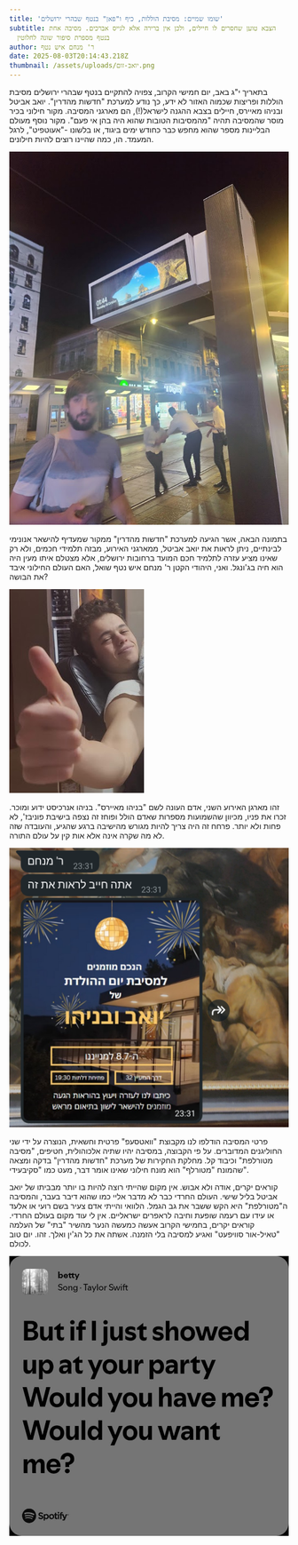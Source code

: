 ```yaml
---
title: 'שומו שמיים: מסיבת הוללות, כיף ו"פאן" בנטף שבהרי ירושלים'
subtitle: הצבא טוען שחסרים לו חיילים, ולכן אין ברירה אלא לגייס אברכים. מסיבה אחת
  בנטף מספרת סיפור שונה לחלוטין
author: ר' מנחם איש נטף
date: 2025-08-03T20:14:43.218Z
thumbnail: /assets/uploads/יואב-זום.png
---
```

ב﻿תאריך י"ג באב, יום חמישי הקרוב, צפויה להתקיים בנטף שבהרי ירושלים מסיבת הוללות ופריצות שכמוה האזור לא ידע, כך נודע למערכת "חדשות מהדרין". יואב אביטל ובניהו מאיירס, חיילים בצבא ההגנה לישראל(!), הם מארגני המסיבה. מקור חילוני בכיר מוסר שהמסיבה תהיה "מהמסיבות הטובות שהוא היה בהן אי פעם". מקור נוסף מעולם הבליינות מספר שהוא מחפש כבר כחודש ימים ביגוד, או בלשונו -"אעוטפיט",  לרגל המעמד. הו, כמה שהיינו רוצים להיות חילונים. 

![](/assets/uploads/יואב-חרדים.jpg)

ב﻿תמונה הבאה, אשר הגיעה למערכת "חדשות מהדרין" ממקור שמעדיף להישאר אנונימי לבינתיים, ניתן לראות את יואב אביטל, ממארגני האירוע, מבזה תלמידי חכמים, ולא רק שאינו מציע עזרה לתלמיד חכם המועד ברחובות ירושלים, אלא מצטלם איתו מעין היה הוא חיה בג'ונגל. ואני, היהודי הקטן ר' מנחם איש נטף שואל, האם העולם החילוני איבד את הבושה?

![](/assets/uploads/בניהו-לייק.png)

ז﻿הו מארגן האירוע השני, אדם העונה לשם "בניהו מאיירס". בניהו אנרכיסט ידוע ומוכר. זכרו את פניו, מכיוון שהשמועות מספרות שאדם הולל ופוחז זה נצפה בישיבת פוניבז', לא פחות ולא יותר. פרחח זה היה צריך להיות מגורש מהישיבה ברגע שהגיע, והעובדה שזה לא מה שקרה אינה אלא אות קין על עולם התורה.

![](/assets/uploads/screenshot_20250803-233221.png)

פרטי המסיבה הודלפו לנו מקבוצת "וואטסעפ" פרטית וחשאית, הנוצרה על ידי שני החוליגנים המדוברים. על פי הקבוצה, במסיבה יהיו שתיה אלכוהולית, חטיפים, "מסיבה מטורלפת" וכיבוד קל. מחלקת החקירות של מערכת "חדשות מהדרין" בדקה ומצאה שהמונח "מטורלף" הוא מונח חילוני שאינו אומר דבר, מעט כמו "סקיבעידי". 

ק﻿וראים יקרים, אודה ולא אבוש. אין מקום שהייתי רוצה להיות בו יותר מבביתו של יואב אביטל בליל שישי. העולם החרדי כבר לא מדבר אליי כמו שהוא דיבר בעבר, והמסיבה ה"מטורלפת" היא הקש ששבר את גב הגמל. הלוואי והייתי אדם צעיר בשם רועי או אלעד או עידו עם רעמה שופעת וחיבה לראפרים ישראליים. אין לי עוד מקום בעולם החרדי. קוראים יקרים, בחמישי הקרוב אעשה כמעשה הנער מהשיר "בתי" של העלמה "טאיל-אור סוויפעט" ואגיע למסיבה בלי הזמנה. אשתה את כל הג'ין ואלך. זהו. יום טוב לכולם.

![](/assets/uploads/unnamyged.jpg)
